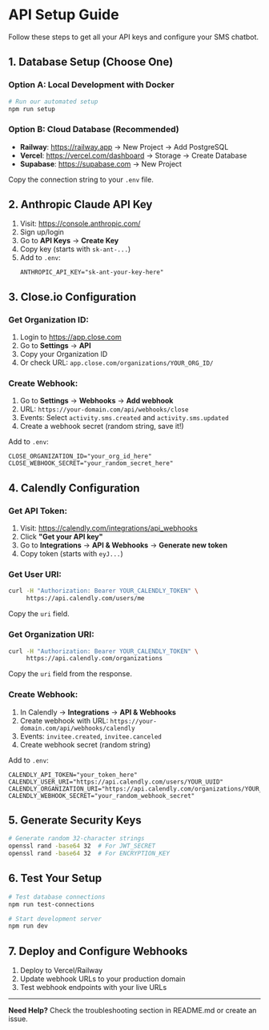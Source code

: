 # API Setup Guide

Follow these steps to get all your API keys and configure your SMS chatbot.

## 1. Database Setup (Choose One)

### Option A: Local Development with Docker
```bash
# Run our automated setup
npm run setup
```

### Option B: Cloud Database (Recommended)
- **Railway**: https://railway.app → New Project → Add PostgreSQL
- **Vercel**: https://vercel.com/dashboard → Storage → Create Database  
- **Supabase**: https://supabase.com → New Project

Copy the connection string to your `.env` file.

## 2. Anthropic Claude API Key

1. Visit: https://console.anthropic.com/
2. Sign up/login
3. Go to **API Keys** → **Create Key**
4. Copy key (starts with `sk-ant-...`)
5. Add to `.env`:
   ```
   ANTHROPIC_API_KEY="sk-ant-your-key-here"
   ```

## 3. Close.io Configuration

### Get Organization ID:
1. Login to https://app.close.com
2. Go to **Settings** → **API** 
3. Copy your Organization ID
4. Or check URL: `app.close.com/organizations/YOUR_ORG_ID/`

### Create Webhook:
1. Go to **Settings** → **Webhooks** → **Add webhook**
2. URL: `https://your-domain.com/api/webhooks/close`
3. Events: Select `activity.sms.created` and `activity.sms.updated`
4. Create a webhook secret (random string, save it!)

Add to `.env`:
```
CLOSE_ORGANIZATION_ID="your_org_id_here"
CLOSE_WEBHOOK_SECRET="your_random_secret_here"
```

## 4. Calendly Configuration

### Get API Token:
1. Visit: https://calendly.com/integrations/api_webhooks
2. Click **"Get your API key"**
3. Go to **Integrations** → **API & Webhooks** → **Generate new token**
4. Copy token (starts with `eyJ...`)

### Get User URI:
```bash
curl -H "Authorization: Bearer YOUR_CALENDLY_TOKEN" \
     https://api.calendly.com/users/me
```
Copy the `uri` field.

### Get Organization URI:
```bash
curl -H "Authorization: Bearer YOUR_CALENDLY_TOKEN" \
     https://api.calendly.com/organizations
```
Copy the `uri` field from the response.

### Create Webhook:
1. In Calendly → **Integrations** → **API & Webhooks**
2. Create webhook with URL: `https://your-domain.com/api/webhooks/calendly`
3. Events: `invitee.created`, `invitee.canceled`
4. Create webhook secret (random string)

Add to `.env`:
```
CALENDLY_API_TOKEN="your_token_here"
CALENDLY_USER_URI="https://api.calendly.com/users/YOUR_UUID"
CALENDLY_ORGANIZATION_URI="https://api.calendly.com/organizations/YOUR_UUID"
CALENDLY_WEBHOOK_SECRET="your_random_webhook_secret"
```

## 5. Generate Security Keys

```bash
# Generate random 32-character strings
openssl rand -base64 32  # For JWT_SECRET
openssl rand -base64 32  # For ENCRYPTION_KEY
```

## 6. Test Your Setup

```bash
# Test database connections
npm run test-connections

# Start development server
npm run dev
```

## 7. Deploy and Configure Webhooks

1. Deploy to Vercel/Railway
2. Update webhook URLs to your production domain
3. Test webhook endpoints with your live URLs

---

**Need Help?** Check the troubleshooting section in README.md or create an issue.